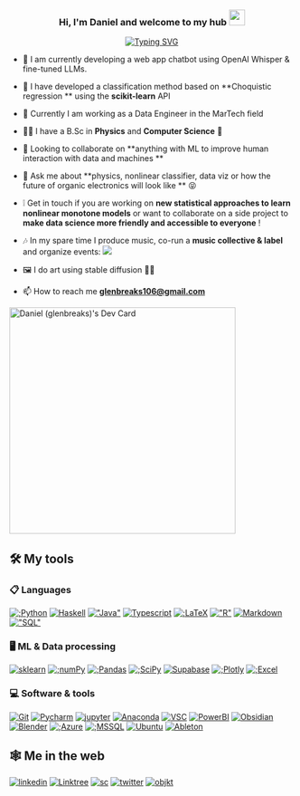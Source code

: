 <h3 align="center">
  Hi, I'm Daniel and welcome to my hub 
  <img src="https://media.giphy.com/media/hvRJCLFzcasrR4ia7z/giphy.gif"  width="28">
</h3>
<p align="center"><a href="https://git.io/typing-svg" ><img src="https://readme-typing-svg.demolab.com?font=Source+Code+Pro&pause=750&color=FFFF93&amp;center=true&vCenter=true&width=435&lines=Always+eager+to+learn;Physicist+and+software+dev;weakness+for+ML%2C+music+%26+AI-art"  alt="Typing SVG" /></a></p>

- 🔧 I am currently developing a web app chatbot using OpenAI Whisper &amp; fine-tuned LLMs. 

- 🔭 I have developed a classification method based on  **Choquistic regression ** using the **scikit-learn** API
  
- 🌱 Currently I am working as a Data Engineer in the MarTech field 

- 🧑‍🔬 I have a B.Sc in  **Physics** and **Computer Science** 🔮
  
- 👯 Looking to collaborate on  **anything with ML to improve human interaction with data and machines **    
  
- 💬 Ask me about **physics, nonlinear classifier, data viz or how the future of organic electronics will look like ** 😝

- ❕ Get in touch if you are working on **new statistical approaches to learn nonlinear monotone models** or want to collaborate on a side project to **make data science more friendly and accessible to everyone** ! 

- 🎶 In my spare time I produce music, co-run a **music collective &amp; label** and organize events: <a href="https://soundcloud.com/ghsttwn"><img src="https://img.shields.io/badge/SC-Ghosttown%20Sound-black?&style=social&logoColor=ffdf59"></a> 

- 🖼️ I do art using stable diffusion 🧑‍🎨  
 
- 📫 How to reach me **glenbreaks106@gmail.com**

<a href="https://app.daily.dev/danxlr8"><img src="https://api.daily.dev/devcards/3fdf6edde34c4fb69b018d5b553221fa.png?r=e56" width="400" alt="Daniel (glenbreaks)'s Dev Card"/></a>

## 🛠️ My tools 

### 📋 Languages
<p>
<a href="https://github.com/glenbreaks"><img alt=";Python" src="https://img.shields.io/badge/Python-14354C.svg?&style=for-the-badge&logo=python&logoColor=ffdf59"></a> 
<a href="https://github.com/glenbreaks"><img alt="Haskell" src="https://img.shields.io/badge/Haskell-5e5086?style=for-the-badge&logo=haskell&logoColor=999999"></a> 
<a href="https://github.com/glenbreaks"><img alt=&quot;Java" src="https://img.shields.io/badge/java-%23ED8B00.svg?style=for-the-badge&logo=java&logoColor=white"></a> 
<a href="https://github.com/glenbreaks"><img alt="Typescript" src="https://img.shields.io/badge/typescript-%23007ACC.svg?style=for-the-badge&logo=typescript&logoColor=white"></a> 
<a href="https://github.com/glenbreaks"><img alt=";LaTeX" src="https://img.shields.io/badge/latex-%23008080.svg?style=for-the-badge&logo=latex&logoColor=white"></a> 
<a href="https://github.com/glenbreaks"><img alt=&quot;R" src="https://img.shields.io/badge/r-%23276DC3.svg?style=for-the-badge&logo=r&logoColor=white"></a> 
<a href="https://github.com/glenbreaks"><img alt="Markdown" src="https://img.shields.io/badge/markdown-%23000000.svg?style=for-the-badge&logo=markdown&logoColor=white"></a> 
<a href="https://github.com/glenbreaks"><img alt=&quot;SQL" src="https://custom-icon-badges.herokuapp.com/badge/SQL-025E8C.svg?style=for-the-badge&logo=database&logoColor=white"></a> 
</p>

### 🖥️ ML &amp; Data processing 
<p>
<a href="https://scikit-learn.org/"> <img alt="sklearn" src="https://img.shields.io/badge/scikit--learn-%23F7931E.svg?style=for-the-badge&logo=scikit-learn&logoColor=3499cd"></a> 
<a href="https://github.com/glenbreaks"><img alt=";numPy" src="https://img.shields.io/badge/numpy-%23013243.svg?style=for-the-badge&logo=numpy&logoColor=white"></a> 
<a href="https://github.com/glenbreaks"><img alt=";Pandas" src="https://img.shields.io/badge/pandas-%23150458.svg?style=for-the-badge&logo=pandas&logoColor=white"></a> 
<a href="https://github.com/glenbreaks"><img alt=";SciPy" src="https://img.shields.io/badge/SciPy-%230C55A5.svg?style=for-the-badge&logo=scipy&logoColor=%white"></a> 
<a href="https://github.com/glenbreaks"><img alt="Supabase" src="https://img.shields.io/badge/Supabase-3ECF8E?style=for-the-badge&logo=supabase&logoColor=white"></a> 
<a href="https://github.com/glenbreaks"><img alt=";Plotly" src="https://img.shields.io/badge/Plotly-%233F4F75.svg?style=for-the-badge&logo=plotly&logoColor=white"></a> 
<a href="https://github.com/glenbreaks"><img alt=";Excel" src="https://img.shields.io/badge/Microsoft%20Excel-217346.svg?style=for-the-badge&logo=Microsoft-Excel&logoColor=white"></a> 
</p>

### 💻 Software &amp; tools 
<p>
<a href="https://github.com/glenbreaks"><img alt="Git" src="https://img.shields.io/badge/git-%23F05033.svg?style=for-the-badge&logo=git&logoColor=white"></a> 
<a href="https://github.com/glenbreaks"><img alt="Pycharm" src="https://img.shields.io/badge/pycharm-143?style=for-the-badge&logo=pycharm&logoColor=black&color=black&labelColor=green"></a> 
<a href="https://github.com/glenbreaks"><img alt="jupyter" src="https://img.shields.io/badge/jupyter-%23FA0F00.svg?style=for-the-badge&logo=jupyter&logoColor=white"></a> 
<a href="https://github.com/glenbreaks"><img alt="Anaconda" src="https://img.shields.io/badge/Anaconda-%2344A833.svg?style=for-the-badge&logo=anaconda&logoColor=white"></a> 
<a href="https://github.com/glenbreaks"><img alt="VSC" src="https://img.shields.io/badge/Visual%20Studio%20Code-0078d7.svg?style=for-the-badge&logo=visual-studio-code&logoColor=white"></a> 
<a href="https://github.com/glenbreaks"><img alt="PowerBI" src="https://img.shields.io/badge/power_bi-F2C811?style=for-the-badge&logo=powerbi&logoColor=black"></a> 
<a href="https://github.com/glenbreaks"><img alt="Obsidian" src="https://img.shields.io/badge/Obsidian-483699.svg?style=for-the-badge&logo=Obsidian&logoColor=white"></a> 
<a href="https://github.com/glenbreaks"><img alt="Blender" src="https://img.shields.io/badge/blender-%23F5792A.svg?style=for-the-badge&logo=blender&logoColor=white"></a> 
<a href="https://github.com/glenbreaks"><img alt=";Azure" src="https://img.shields.io/badge/Microsoft%20Azure-0078D4.svg?style=for-the-badge&logo=Microsoft-Azure&logoColor=white"></a> 
<a href="https://github.com/glenbreaks"><img alt=";MSSQL" src="https://img.shields.io/badge/Microsoft%20SQL%20Server-CC2927.svg?style=for-the-badge&logo=Microsoft-SQL-Server&logoColor=white"></a> 
<a href="https://github.com/glenbreaks"><img alt="Ubuntu" src="https://img.shields.io/badge/Ubuntu-E95420?style=for-the-badge&logo=ubuntu&logoColor=white"></a>
<a href="https://github.com/glenbreaks"><img alt="Ableton" src="https://img.shields.io/badge/Ableton%20Live-000000.svg?style=for-the-badge&logo=Ableton-Live&logoColor=white"></a>
</p>

## 🕸️ Me in the web
<p>
<a href="https://www.linkedin.com/in/daniel-ebensberger-351696257"><img alt="linkedin" src="https://img.shields.io/badge/LinkedIn-0077B5?style=for-the-badge&logo=linkedin&logoColor=white"></a>
<a href="https://linktr.ee/glenscalai"><img alt="Linktree" src="https://img.shields.io/badge/Linktree-39E09B.svg?style=for-the-badge&logo=Linktree&logoColor=white"></a>
<a href="https://soundcloud.com/glenme"><img alt="sc" src="https://img.shields.io/badge/SoundCloud-FF3300.svg?style=for-the-badge&logo=SoundCloud&logoColor=white"></a>
<a href="https://twitter.com/glensnuub"><img alt="twitter" src="https://img.shields.io/badge/Twitter-1DA1F2.svg?style=for-the-badge&logo=Twitter&logoColor=white"></a>
<a href="https://objkt.com/profile/tz1KoGBvkWK6dZBxKEts1vd8vCP69vHjxe6n/activity"><img alt="objkt" src="https://img.shields.io/badge/-objkt-black?style=for-the-badge"></a>


</p>
